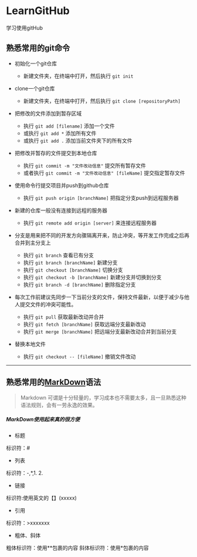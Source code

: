 # LearnGitHub
学习使用gitHub

## 熟悉常用的git命令

* 初始化一个git仓库

	- 新建文件夹，在终端中打开，然后执行 `git init`
	
* clone一个git仓库

	- 新建文件夹，在终端中打开，然后执行 `git clone [repositoryPath]` 
	
* 把修改的文件添加到暂存区域
	
	- 执行 `git add [filename]` 添加一个文件
	- 或执行 `git add *` 添加所有文件
	- 或执行 `git add .` 添加当前文件夹下的所有文件

* 把修改并暂存的文件提交到本地仓库

	- 执行 `git commit -m "文件改动信息"`	提交所有暂存文件
	- 或者执行 `git commit -m "文件改动信息" [fileName]` 提交指定暂存文件

* 使用命令行提交项目并push到github仓库
 
	- 执行 `git push origin [branchName]` 把指定分支push到远程服务器

* 新建的仓库一般没有连接到远程的服务器

	- 执行 `git remote add origin [server]` 来连接远程服务器

* 分支是用来把不同的开发方向骤隔离开来，防止冲突，等开发工作完成之后再合并到主分支上
	
	- 执行 `git branch` 查看已有分支
	- 执行 `git branch [branchName]` 新建分支
	- 执行 `git checkout [branchName]` 切换分支
	- 执行 `git checkout -b [branchName]` 新建分支并切换到分支
	- 执行 `git branch -d [branchName]` 删除指定分支
	

* 每次工作前建议先同步一下当前分支的文件，保持文件最新，以便于减少与他人提交文件的冲突可能性。
	
	- 执行 `git pull` 获取最新改动并合并
	- 执行 `git fetch [branchName]` 获取远端分支最新改动
	- 执行 `git merge [branchName]` 把远端分支最新改动合并到当前分支
	
* 替换本地文件
	- 执行 `git checkout -- [fileName]` 撤销文件改动



***

## 熟悉常用的[MarkDown](http://www.jianshu.com/p/1e402922ee32/)语法
> Markdown 可谓是十分轻量的，学习成本也不需要太多，且一旦熟悉这种语法规则，会有一劳永逸的效果。

##### **MarkDown使用起来真的很方便**

* 标题

标识符：#

* 列表

标识符：-,*,1. 2. 

* 链接

标识符:使用英文的【】(xxxxx)

* 引用

标识符：>xxxxxxx

* 粗体、斜体

粗体标识符：使用**包裹的内容
斜体标识符：使用*包裹的内容

